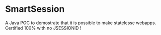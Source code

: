 SmartSession
===========

A Java POC to demostrate that it is possible to make statelesse webapps. Certified 100% with no JSESSIONID !
